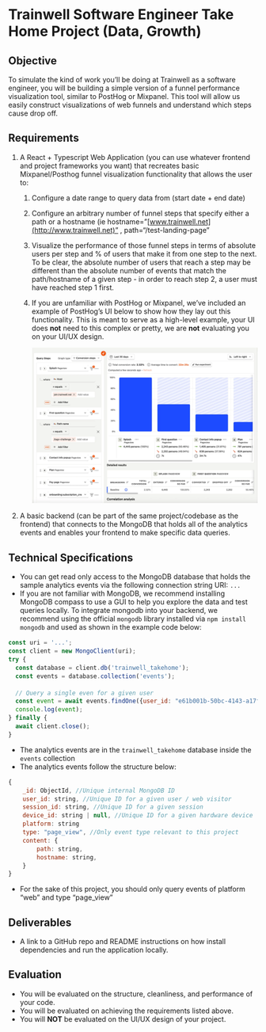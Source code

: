 # Trainwell Software Engineer Take Home Project (Data, Growth)

## Objective

To simulate the kind of work you’ll be doing at Trainwell as a software engineer, you will be building a simple version of a funnel performance visualization tool, similar to PostHog or Mixpanel. This tool will allow us easily construct visualizations of web funnels and understand which steps cause drop off. 

## Requirements

1. A React + Typescript Web Application (you can use whatever frontend and project frameworks you want) that recreates basic Mixpanel/Posthog funnel visualization functionality that allows the user to:
    1. Configure a date range to query data from (start date + end date)
    2. Configure an arbitrary number of funnel steps that specify either a path or a hostname (ie hostname=”[www.trainwell.net](http://www.trainwell.net)” , path=“/test-landing-page” 
    3. Visualize the performance of those funnel steps in terms of absolute users per step and % of users that make it from one step to the next. To be clear, the absolute number of users that reach a step may be different than the absolute number of events that match the path/hostname of a given step - in order to reach step 2, a user must have reached step 1 first. 
    4. If you are unfamiliar with PostHog or Mixpanel, we’ve included an example of PostHog’s UI below to show how they lay out this functionality. This is meant to serve as a high-level example, your UI does **not** need to this complex or pretty, we are **not** evaluating you on your UI/UX design. 
        
        ![Screenshot 2025-10-22 at 3.50.23 PM.png](./assets/Screenshot_2025-10-22_at_3.50.23_PM.webp)
        

1. A basic backend (can be part of the same project/codebase as the frontend) that connects to the MongoDB that holds all of the analytics events and enables your frontend to make specific data queries. 

## Technical Specifications

- You can get read only access to the MongoDB database that holds the sample analytics events via the following connection string URI: `...`
- If you are not familiar with MongoDB, we recommend installing MongoDB compass to use a GUI to help you explore the data and test queries locally. To integrate mongodb into your backend, we recommend using the official `mongodb` library installed via `npm install mongodb` and used as shown in the example code below:

```jsx
const uri = '...';
const client = new MongoClient(uri);
try {
  const database = client.db('trainwell_takehome');
  const events = database.collection('events');
  
  // Query a single even for a given user
  const event = await events.findOne({user_id: "e61b001b-50bc-4143-a17f-265b2b540343"});
  console.log(event);
} finally {
  await client.close();
}
```

- The analytics events are in the `trainwell_takehome` database inside the `events` collection
- The analytics events follow the structure below:

```jsx
{
	_id: ObjectId, //Unique internal MongoDB ID 
	user_id: string, //Unique ID for a given user / web visitor 
	session_id: string, //Unique ID for a given session 
	device_id: string | null, //Unique ID for a given hardware device 
	platform: string
	type: "page_view", //Only event type relevant to this project
	content: {
		path: string,
		hostname: string,
	}
}
```

- For the sake of this project, you should only query events of platform “web” and type “page_view”

## Deliverables

- A link to a GitHub repo and README instructions on how install dependencies and run the application locally.

## Evaluation

- You will be evaluated on the structure, cleanliness, and performance of your code.
- You will be evaluated on achieving the requirements listed above.
- You will **NOT** be evaluated on the UI/UX design of your project.